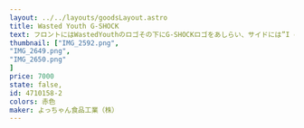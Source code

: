 ```yaml
---
layout: ../../layouts/goodsLayout.astro
title: Wasted Youth G-SHOCK
text: フロントにはWastedYouthのロゴその下にG-SHOCKロゴをあしらい、サイドには”I can’t waste my time anymore”というメッセージがプリント。バックにはWasted Youthを象徴するチューリップのオリジナルグラフィックとコラボレーションG-SHOCK 『DW-5900WY』のイラストを落とし込んでいるスペシャルなアイテムです。
thumbnail: ["IMG_2592.png",
"IMG_2649.png",
"IMG_2650.png"
]
price: 7000
state: false,
id: 4710158-2
colors: 赤色
maker: よっちゃん食品工業（株）
---
```


<!-- ![よっちゃんイカ](/images/yochan01.jpg) -->
